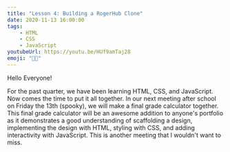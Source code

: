 ```yaml
---
title: "Lesson 4: Building a RogerHub Clone"
date: 2020-11-13 16:00:00
tags:
    - HTML
    - CSS
    - JavaScript
youtubeUrl: https://youtu.be/HUf9amTaj28
emoji: "🧑‍🏫"
---
```

Hello Everyone!

For the past quarter, we have been learning HTML, CSS, and JavaScript. Now comes the time to put it all together. In our next meeting after school on Friday the 13th (spooky), we will make a final grade calculator together. This final grade calculator will be an awesome addition to anyone's portfolio as it demonstrates a good understanding of scaffolding a design, implementing the design with HTML, styling with CSS, and adding interactivity with JavaScript. This is another meeting that I wouldn't want to miss.